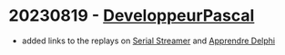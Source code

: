 # 20230819 - [DeveloppeurPascal](https://github.com/DeveloppeurPascal)

* added links to the replays on [Serial Streamer](https://serialstreameur.fr) and [Apprendre Delphi](https://apprendre-delphi.fr)

